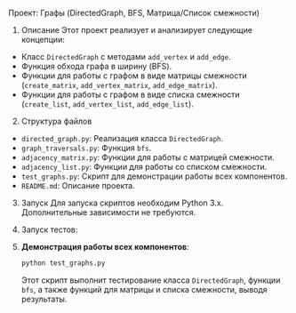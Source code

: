 Проект: Графы (DirectedGraph, BFS, Матрица/Список смежности)

01. Описание
Этот проект реализует и анализирует следующие концепции:
- Класс `DirectedGraph` с методами `add_vertex` и `add_edge`.
- Функция обхода графа в ширину (BFS).
- Функции для работы с графом в виде матрицы смежности (`create_matrix`, `add_vertex_matrix`, `add_edge_matrix`).
- Функции для работы с графом в виде списка смежности (`create_list`, `add_vertex_list`, `add_edge_list`).

02. Структура файлов
- `directed_graph.py`: Реализация класса `DirectedGraph`.
- `graph_traversals.py`: Функция `bfs`.
- `adjacency_matrix.py`: Функции для работы с матрицей смежности.
- `adjacency_list.py`: Функции для работы со списком смежности.
- `test_graphs.py`: Скрипт для демонстрации работы всех компонентов.
- `README.md`: Описание проекта.

03. Запуск
Для запуска скриптов необходим Python 3.x. Дополнительные зависимости не требуются.

04. Запуск тестов:
1.  **Демонстрация работы всех компонентов**:
    ```bash
    python test_graphs.py
    ```
    Этот скрипт выполнит тестирование класса `DirectedGraph`, функции `bfs`, а также функций для матрицы и списка смежности, выводя результаты.
